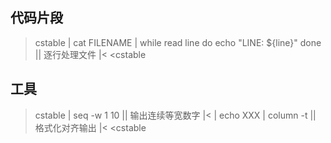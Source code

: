 ## 代码片段

>cstable
>| cat FILENAME | while read line
do
    echo "LINE: ${line}"
done || 逐行处理文件 |<
<cstable

## 工具

>cstable
>| seq -w 1 10          || 输出连续等宽数字 |<
>| echo XXX | column -t || 格式化对齐输出 |<
<cstable
